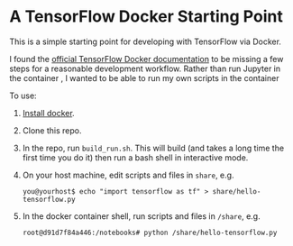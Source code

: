 # A TensorFlow Docker Starting Point

This is a simple starting point for developing with TensorFlow via Docker.

I found the [official TensorFlow Docker documentation](https://www.tensorflow.org/versions/r0.9/get_started/os_setup.html#docker-installation) to be missing a few steps for a reasonable development workflow. Rather than run Jupyter in the container , I wanted to be able to run my own scripts in the container

To use:

1. [Install docker](https://docs.docker.com/engine/installation/).
2. Clone this repo.
3. In the repo, run `build_run.sh`. This will build (and takes a long time the
first time you do it) then run a bash shell in interactive mode.
4. On your host machine, edit scripts and files in `share`, e.g.

    ```
    you@yourhost$ echo "import tensorflow as tf" > share/hello-tensorflow.py
    ```

5. In the docker container shell, run scripts and files in `/share`, e.g.

    ```
    root@d91d7f84a446:/notebooks# python /share/hello-tensorflow.py
    ```
